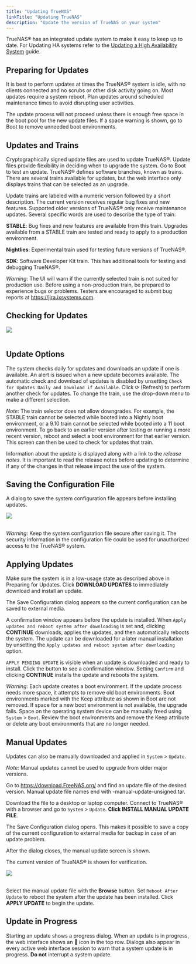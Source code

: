 ```yaml
---
title: "Updating TrueNAS"
linkTitle: "Updating TrueNAS"
description: "Update the version of TrueNAS on your system"
---
```


TrueNAS® has an integrated update system to make it easy to keep up to date.
For Updating HA systems refer to the [Updating a High Availability System](https://docs.ixsystems.com/hub/tasks/administrative/update/ha-update-enterprise/) guide.

## Preparing for Updates
It is best to perform updates at times the TrueNAS® system is idle, with no clients connected and no scrubs or other disk activity going on. Most updates require a system reboot. Plan updates around scheduled maintenance times to avoid disrupting user activities.

The update process will not proceed unless there is enough free space in the boot pool for the new update files. If a space warning is shown, go to Boot to remove unneeded boot environments.

## Updates and Trains
Cryptographically signed update files are used to update TrueNAS®. Update files provide flexibility in deciding when to upgrade the system. Go to Boot to test an update.
TrueNAS® defines software branches, known as trains. There are several trains available for updates, but the web interface only displays trains that can be selected as an upgrade.

Update trains are labeled with a numeric version followed by a short description. The current version receives regular bug fixes and new features. Supported older versions of TrueNAS® only receive maintenance updates. Several specific words are used to describe the type of train:

**STABLE**: Bug fixes and new features are available from this train. Upgrades available from a STABLE train are tested and ready to apply to a production environment.

**Nightlies**: Experimental train used for testing future versions of TrueNAS®.

**SDK**: Software Developer Kit train. This has additional tools for testing and debugging TrueNAS®.

*Warning*:
The UI will warn if the currently selected train is not suited for production use. Before using a non-production train, be prepared to experience bugs or problems. Testers are encouraged to submit bug reports at https://jira.ixsystems.com.

## Checking for Updates

<img src="/images/12.0-system-update.png">
<br><br>

## Update Options
The system checks daily for updates and downloads an update if one is available. An alert is issued when a new update becomes available. The automatic check and download of updates is disabled by unsetting `Check for Updates Daily and Download if Available`. Click &#x27F3; (Refresh) to perform another check for updates.
To change the train, use the drop-down menu to make a different selection.

*Note*: The train selector does not allow downgrades. For example, the STABLE train cannot be selected while booted into a Nightly boot environment, or a 9.10 train cannot be selected while booted into a 11 boot environment. To go back to an earlier version after testing or running a more recent version, reboot and select a boot environment for that earlier version. This screen can then be used to check for updates that train.

Information about the update is displayed along with a link to the *release notes*. It is important to read the release notes before updating to determine if any of the changes in that release impact the use of the system.

## Saving the Configuration File
A dialog to save the system configuration file appears before installing updates.

<img src="/images/12.0-save-config.PNG ">
<br><br>

*Warning*: Keep the system configuration file secure after saving it. The security information in the configuration file could be used for unauthorized access to the TrueNAS® system.

## Applying Updates
Make sure the system is in a low-usage state as described above in Preparing for Updates.
Click **DOWNLOAD UPDATES** to immediately download and install an update.

The Save Configuration dialog appears so the current configuration can be saved to external media.

A confirmation window appears before the update is installed. When `Apply updates and reboot system after downloading` is set and, clicking **CONTINUE** downloads, applies the updates, and then automatically reboots the system. The update can be downloaded for a later manual installation by unsetting the `Apply updates and reboot system after downloading` option.

`APPLY PENDING UPDATE` is visible when an update is downloaded and ready to install. Click the button to see a confirmation window. Setting `Confirm` and clicking **CONTINUE** installs the update and reboots the system.

*Warning*: Each update creates a boot environment. If the update process needs more space, it attempts to remove old boot environments. Boot environments marked with the Keep attribute as shown in Boot are not removed. If space for a new boot environment is not available, the upgrade fails. Space on the operating system device can be manually freed using `System` > `Boot`. Review the boot environments and remove the Keep attribute or delete any boot environments that are no longer needed.

## Manual Updates
Updates can also be manually downloaded and applied in `System` > `Update`.

*Note:* Manual updates cannot be used to upgrade from older major versions.

Go to https://download.FreeNAS.org/ and find an update file of the desired version. Manual update file names end with -manual-update-unsigned.tar.

Download the file to a desktop or laptop computer. Connect to TrueNAS® with a browser and go to `System` > `Update`. **Click INSTALL MANUAL UPDATE FILE**.

The Save Configuration dialog opens. This makes it possible to save a copy of the current configuration to external media for backup in case of an update problem.

After the dialog closes, the manual update screen is shown.

The current version of TrueNAS® is shown for verification.

<img src="/images/12.0-manual-update.PNG ">
<br><br>

Select the manual update file with the **Browse** button. Set `Reboot After Update` to reboot the system after the update has been installed. Click **APPLY UPDATE** to begin the update.

## Update in Progress
Starting an update shows a progress dialog. When an update is in progress, the web interface shows an  icon in the top row. Dialogs also appear in every active web interface session to warn that a system update is in progress. **Do not** interrupt a system update.
